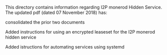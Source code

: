 This directory contains information regarding I2P monerod Hidden Service.
The updated pdf (dated 07 November 2018) has:

consolidated the prior two documents

Added instructions for using an encrypted leaseset for the I2P monerod hidden service

Added istructions for automating services using systemd

